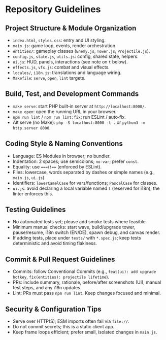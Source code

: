 # Repository Guidelines

## Project Structure & Module Organization
- `index.html`, `styles.css`: entry and UI styling.
- `main.js`: game loop, events, render orchestration.
- `entities/`: gameplay classes (`Enemy.js`, `Tower.js`, `Projectile.js`).
- `config.js`, `state.js`, `utils.js`: config, shared state, helpers.
- `ui.js`: HUD, panels, interactions (see note on `t` below).
- `effects.js`, `vfx.js`: combat and visual effects.
- `locales/`, `i18n.js`: translations and language wiring.
- `Makefile`: `serve`, `open`, `lint` targets.

## Build, Test, and Development Commands
- `make serve`: start PHP built‑in server at `http://localhost:8000/`.
- `make open`: open the running URL in your browser.
- `npm run lint` / `npm run lint:fix`: run ESLint / auto‑fix.
- Alt serve (no Make): `php -S localhost:8000 -t .` or `python3 -m http.server 8000`.

## Coding Style & Naming Conventions
- Language: ES Modules in browser; no bundler.
- Indentation: 2 spaces; use semicolons; `no-var`; prefer `const`.
- Equality: use `===`/`!==` (enforced by ESLint).
- Files: lowercase, words separated by dashes or simple names (e.g., `main.js`, `ui.js`).
- Identifiers: `lowerCamelCase` for vars/functions; `PascalCase` for classes.
- `ui.js`: avoid declaring a local variable named `t` (reserved for i18n); the linter enforces this.

## Testing Guidelines
- No automated tests yet; please add smoke tests where feasible.
- Minimum manual checks: start wave, build/upgrade tower, pause/resume, i18n switch (EN/DE), spawn debug, and canvas render.
- If adding tests, place under `tests/` with `*.spec.js`; keep tests deterministic and avoid timing flakiness.

## Commit & Pull Request Guidelines
- Commits: follow Conventional Commits (e.g., `feat(ui): add upgrade hotkey`, `fix(entities): projectile lifetime`).
- PRs: include summary, rationale, before/after screenshots (UI), manual test steps, and any i18n updates.
- Lint: PRs must pass `npm run lint`. Keep changes focused and minimal.

## Security & Configuration Tips
- Serve over HTTP(S); ESM imports often fail via `file://`.
- Do not commit secrets; this is a static client app.
- Keep frame loops efficient; prefer small, isolated changes in `main.js`.
